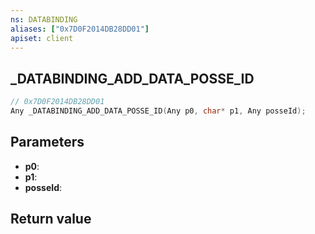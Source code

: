 ```yaml
---
ns: DATABINDING
aliases: ["0x7D0F2014DB28DD01"]
apiset: client
---
```

## _DATABINDING_ADD_DATA_POSSE_ID

```c
// 0x7D0F2014DB28DD01
Any _DATABINDING_ADD_DATA_POSSE_ID(Any p0, char* p1, Any posseId);
```


## Parameters
* **p0**:
* **p1**:
* **posseId**:

## Return value
